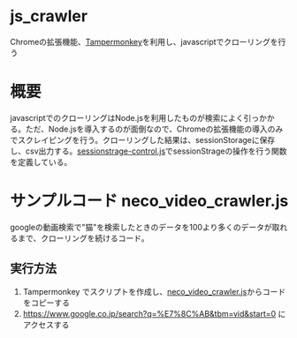 # js_crawler
Chromeの拡張機能、[Tampermonkey](https://chrome.google.com/webstore/detail/tampermonkey/dhdgffkkebhmkfjojejmpbldmpobfkfo)を利用し、javascriptでクローリングを行う

# 概要
javascriptでのクローリングはNode.jsを利用したものが検索によく引っかかる。ただ、Node.jsを導入するのが面倒なので、Chromeの拡張機能の導入のみでスクレイピングを行う。クローリングした結果は、sessionStorageに保存し、csv出力する。[sessionstrage-control.js](/sessionstrage-control.js)でsessionStrageの操作を行う関数を定義している。

# サンプルコード neco_video_crawler.js
googleの動画検索で"猫"を検索したときのデータを100より多くのデータが取れるまで、クローリングを続けるコード。

## 実行方法
1. Tampermonkey でスクリプトを作成し、[neco_video_crawler.js](/neco_video_crawler.js)からコードをコピーする
2. https://www.google.co.jp/search?q=%E7%8C%AB&tbm=vid&start=0 にアクセスする

